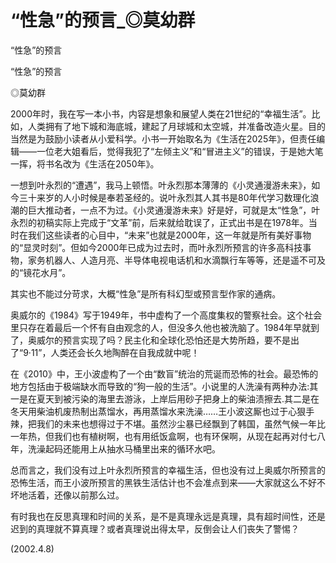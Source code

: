 # “性急”的预言_◎莫幼群

“性急”的预言

“性急”的预言

◎莫幼群

2000年时，我在写一本小书，内容是想象和展望人类在21世纪的“幸福生活”。比如，人类拥有了地下城和海底城，建起了月球城和太空城，并准备改造火星。目的当然是为鼓励小读者从小爱科学。小书一开始取名为《生活在2025年》，但责任编辑——一位老大姐看后，觉得我犯了“左倾主义”和“冒进主义”的错误，于是她大笔一挥，将书名改为《生活在2050年》。

一想到叶永烈的“遭遇”，我马上顿悟。叶永烈那本薄薄的《小灵通漫游未来》，如今三十来岁的人小时候是奉若圣经的。说叶永烈其人其书是80年代学习数理化浪潮的巨大推动者，一点不为过。《小灵通漫游未来》好是好，可就是太“性急”，叶永烈的初稿实际上完成于“文革”前，后来就给耽误了，正式出书是在1978年。当时在我们这些读者的心目中，“未来”也就是2000年，这一年就是所有美好事物的“显灵时刻”。但如今2000年已成为过去时，而叶永烈所预言的许多高科技事物，家务机器人、人造月亮、半导体电视电话机和水滴飘行车等等，还是遥不可及的“镜花水月”。

其实也不能过分苛求，大概“性急”是所有科幻型或预言型作家的通病。

奥威尔的《1984》写于1949年，书中虚构了一个高度集权的警察社会。这个社会里只存在着最后一个怀有自由观念的人，但没多久他也被洗脑了。1984年早就到了，奥威尔的预言实现了吗？民主化和全球化恐怕还是大势所趋，要不是出了“9·11”，人类还会长久地陶醉在自我成就中呢！

在《2010》中，王小波虚构了一个由“数盲”统治的荒诞而恐怖的社会。最恐怖的地方包括由于极端缺水而导致的“狗一般的生活”。小说里的人洗澡有两种办法:其一是在夏天到被污染的海里去游泳，上岸后用砂子把身上的柴油渍擦去.其二是在冬天用柴油机废热制出蒸馏水，再用蒸馏水来洗澡……王小波这厮也过于心狠手辣，把我们的未来也想得过于不堪。虽然沙尘暴已经飘到了韩国，虽然气候一年比一年热，但我们也有植树啊，也有用纸饭盒啊，也有环保啊，从现在起再对付七八年，洗澡起码还能用上从抽水马桶里出来的循环水吧。

总而言之，我们没有过上叶永烈所预言的幸福生活，但也没有过上奥威尔所预言的恐怖生活，而王小波所预言的黑铁生活估计也不会准点到来——大家就这么不好不坏地活着，还像以前那么过。

有时我也在反思真理和时间的关系，是不是真理永远是真理，具有超时间性，还是迟到的真理就不算真理？或者真理说出得太早，反倒会让人们丧失了警惕？

(2002.4.8)